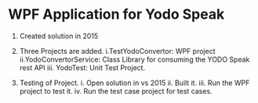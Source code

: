 # WPF Application for  Yodo Speak
1. Created solution in 2015
2. Three Projects are added.
	i.TestYodoConvertor: WPF project
	ii.YodoConvertorService: Class Library for consuming the YODO Speak rest API
	iii. YodoTest: Unit Test Project.

3. Testing of Project.
    i. Open solution in vs 2015
	  ii. Built it.
	  iii. Run the WPF project to test it.
	  iv. Run the test case project for test cases.
